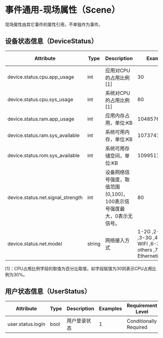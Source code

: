
# 事件通用-现场属性（Scene）

现场属性由其它事件的属性引用，不单独作为事件。

## 设备状态信息（DeviceStatus）

| Attribute | Type | Description | Examples | Requirement Level |
| -- | -- | -- | -- | -- |
| device.status.cpu.app_usage | int | 应用对CPU的占用比例 [1] | 30 | Required |
| device.status.cpu.sys_usage | int | 系统对CPU的占用比例 [1] | 60 | Required |
| device.status.ram.app_usage | int | 应用内存占用，单位:KB | 104857600 | Required |
| device.status.ram.sys_available | int | 系统可用内存，单位:KB | 1073741824 | Required |
| device.status.rom.sys_available | int | 系统可用存储空间，单位:KB | 1099511627776 | Required |
| device.status.net.signal_strength | int | 设备网络信号强度，取值范围[0,100]，100表示信号强度最大，0表示无信号。 | 80 | Required |
| device.status.net.model | string | 网络接入方式 | 1-2G ,2-2.5G ,3-3G ,4-4G ,5-WIFI ,6-3G others ,7-5G ,8-Ethernetid | Required |

[1]：CPU占用比例字段的取值为百分比取值，如字段赋值为30则表示CPU占用比例为30%。

## 用户状态信息（UserStatus）

| Attribute | Type | Description | Examples | Requirement Level |
| -- | -- | -- | -- | -- |
| user.status.login | bool | 用户登录状态 | 1 | Conditionally Required |
